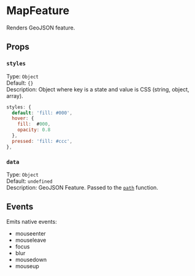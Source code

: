 # MapFeature

Renders GeoJSON feature.

## Props

### ```styles```

Type: `Object`\
Default: `{}`\
Description: Object where key is a state and value is CSS (string, object, array).

``` js
styles: {
  default: 'fill: #000',
  hover: {
    fill:  #000,
    opacity: 0.8
  },
  pressed: 'fill: #ccc',
},
```

### ```data```

Type: `Object`\
Default: `undefined`\
Description: GeoJSON Feature. Passed to the [`path`](https://github.com/d3/d3-geo#_path) function.

## Events

Emits native events:

- mouseenter
- mouseleave
- focus
- blur
- mousedown
- mouseup
